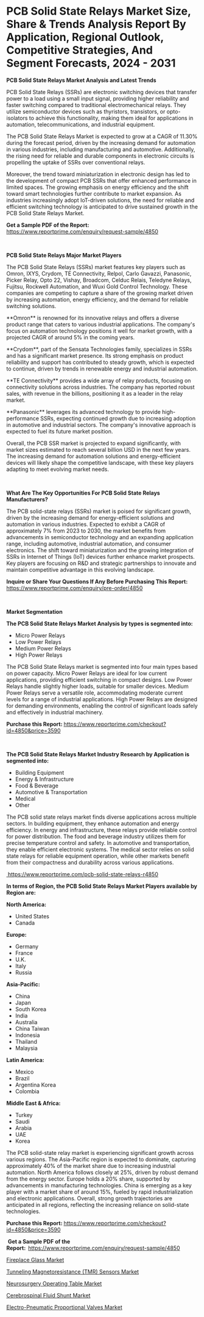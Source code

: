<p><h1>PCB Solid State Relays Market Size, Share & Trends Analysis Report By Application, Regional Outlook, Competitive Strategies, And Segment Forecasts, 2024 - 2031</h1></p><p><strong>PCB Solid State Relays Market Analysis and Latest Trends</strong></p>
<p><p>PCB Solid State Relays (SSRs) are electronic switching devices that transfer power to a load using a small input signal, providing higher reliability and faster switching compared to traditional electromechanical relays. They utilize semiconductor devices such as thyristors, transistors, or opto-isolators to achieve this functionality, making them ideal for applications in automation, telecommunications, and industrial equipment.</p><p>The PCB Solid State Relays Market is expected to grow at a CAGR of 11.30% during the forecast period, driven by the increasing demand for automation in various industries, including manufacturing and automotive. Additionally, the rising need for reliable and durable components in electronic circuits is propelling the uptake of SSRs over conventional relays. </p><p>Moreover, the trend toward miniaturization in electronic design has led to the development of compact PCB SSRs that offer enhanced performance in limited spaces. The growing emphasis on energy efficiency and the shift toward smart technologies further contribute to market expansion. As industries increasingly adopt IoT-driven solutions, the need for reliable and efficient switching technology is anticipated to drive sustained growth in the PCB Solid State Relays Market.</p></p>
<p><strong>Get a Sample PDF of the Report:&nbsp;</strong> <a href="https://www.reportprime.com/enquiry/request-sample/4850">https://www.reportprime.com/enquiry/request-sample/4850</a></p>
<p>&nbsp;</p>
<p><strong>PCB Solid State Relays Major Market Players</strong></p>
<p><p>The PCB Solid State Relays (SSRs) market features key players such as Omron, IXYS, Crydom, TE Connectivity, Relpol, Carlo Gavazzi, Panasonic, Picker Relay, Opto 22, Vishay, Broadcom, Celduc Relais, Teledyne Relays, Fujitsu, Rockwell Automation, and Wuxi Gold Control Technology. These companies are competing to capture a share of the growing market driven by increasing automation, energy efficiency, and the demand for reliable switching solutions.</p><p>**Omron** is renowned for its innovative relays and offers a diverse product range that caters to various industrial applications. The company's focus on automation technology positions it well for market growth, with a projected CAGR of around 5% in the coming years.</p><p>**Crydom**, part of the Sensata Technologies family, specializes in SSRs and has a significant market presence. Its strong emphasis on product reliability and support has contributed to steady growth, which is expected to continue, driven by trends in renewable energy and industrial automation.</p><p>**TE Connectivity** provides a wide array of relay products, focusing on connectivity solutions across industries. The company has reported robust sales, with revenue in the billions, positioning it as a leader in the relay market.</p><p>**Panasonic** leverages its advanced technology to provide high-performance SSRs, expecting continued growth due to increasing adoption in automotive and industrial sectors. The company's innovative approach is expected to fuel its future market position.</p><p>Overall, the PCB SSR market is projected to expand significantly, with market sizes estimated to reach several billion USD in the next few years. The increasing demand for automation solutions and energy-efficient devices will likely shape the competitive landscape, with these key players adapting to meet evolving market needs.</p></p>
<p>&nbsp;</p>
<p><strong>What Are The Key Opportunities For PCB Solid State Relays Manufacturers?</strong></p>
<p><p>The PCB solid-state relays (SSRs) market is poised for significant growth, driven by the increasing demand for energy-efficient solutions and automation in various industries. Expected to exhibit a CAGR of approximately 7% from 2023 to 2030, the market benefits from advancements in semiconductor technology and an expanding application range, including automotive, industrial automation, and consumer electronics. The shift toward miniaturization and the growing integration of SSRs in Internet of Things (IoT) devices further enhance market prospects. Key players are focusing on R&D and strategic partnerships to innovate and maintain competitive advantage in this evolving landscape.</p></p>
<p><strong>Inquire or Share Your Questions If Any Before Purchasing This Report:</strong> <a href="https://www.reportprime.com/enquiry/pre-order/4850">https://www.reportprime.com/enquiry/pre-order/4850</a></p>
<p>&nbsp;</p>
<p><strong>Market Segmentation</strong></p>
<p><strong>The PCB Solid State Relays Market Analysis by types is segmented into:</strong></p>
<p><ul><li>Micro Power Relays</li><li>Low Power Relays</li><li>Medium Power Relays</li><li>High Power Relays</li></ul></p>
<p><p>The PCB Solid State Relays market is segmented into four main types based on power capacity. Micro Power Relays are ideal for low current applications, providing efficient switching in compact designs. Low Power Relays handle slightly higher loads, suitable for smaller devices. Medium Power Relays serve a versatile role, accommodating moderate current levels for a range of industrial applications. High Power Relays are designed for demanding environments, enabling the control of significant loads safely and effectively in industrial machinery.</p></p>
<p><strong>Purchase this Report:&nbsp;</strong><a href="https://www.reportprime.com/checkout?id=4850&price=3590">https://www.reportprime.com/checkout?id=4850&price=3590</a></p>
<p>&nbsp;</p>
<p><strong>The PCB Solid State Relays Market Industry Research by Application is segmented into:</strong></p>
<p><ul><li>Building Equipment</li><li>Energy & Infrastructure</li><li>Food & Beverage</li><li>Automotive & Transportation</li><li>Medical</li><li>Other</li></ul></p>
<p><p>The PCB solid state relays market finds diverse applications across multiple sectors. In building equipment, they enhance automation and energy efficiency. In energy and infrastructure, these relays provide reliable control for power distribution. The food and beverage industry utilizes them for precise temperature control and safety. In automotive and transportation, they enable efficient electronic systems. The medical sector relies on solid state relays for reliable equipment operation, while other markets benefit from their compactness and durability across various applications.</p></p>
<p><a href="https://www.reportprime.com/pcb-solid-state-relays-r4850">&nbsp;https://www.reportprime.com/pcb-solid-state-relays-r4850</a></p>
<p><strong>In terms of Region, the PCB Solid State Relays Market Players available by Region are:</strong></p>
<p>
    <p> <strong> North America: </strong>
        <ul>
            <li>United States</li>
            <li>Canada</li>
        </ul>
        </p> 
    <p> <strong> Europe: </strong>
        <ul>
            <li>Germany</li>
            <li>France</li>
            <li>U.K.</li>
            <li>Italy</li>
            <li>Russia</li>
        </ul>
        </p> 
    <p> <strong> Asia-Pacific: </strong>
        <ul>
            <li>China</li>
            <li>Japan</li>
            <li>South Korea</li>
            <li>India</li>
            <li>Australia</li>
            <li>China Taiwan</li>
            <li>Indonesia</li>
            <li>Thailand</li>
            <li>Malaysia</li>
        </ul>
        </p> 
    <p> <strong> Latin America: </strong>
        <ul>
            <li>Mexico</li>
            <li>Brazil</li>
            <li>Argentina Korea</li>
            <li>Colombia</li>
        </ul>
        </p> 
    <p> <strong> Middle East & Africa: </strong>
        <ul>
            <li>Turkey</li>
            <li>Saudi</li>
            <li>Arabia</li>
            <li>UAE</li>
            <li>Korea</li>
        </ul>
    </p>
    </p>
<p><p>The PCB solid-state relay market is experiencing significant growth across various regions. The Asia-Pacific region is expected to dominate, capturing approximately 40% of the market share due to increasing industrial automation. North America follows closely at 25%, driven by robust demand from the energy sector. Europe holds a 20% share, supported by advancements in manufacturing technologies. China is emerging as a key player with a market share of around 15%, fueled by rapid industrialization and electronic applications. Overall, strong growth trajectories are anticipated in all regions, reflecting the increasing reliance on solid-state technologies.</p></p>
<p><strong>Purchase this Report: </strong><a href="https://www.reportprime.com/checkout?id=4850&price=3590">https://www.reportprime.com/checkout?id=4850&price=3590</a></p>
<p>&nbsp;<strong>Get a Sample PDF of the Report:&nbsp;&nbsp;</strong><a href="https://www.reportprime.com/enquiry/request-sample/4850">https://www.reportprime.com/enquiry/request-sample/4850</a></p>
<p><strong></strong></p>
<p><p><a href="https://www.linkedin.com/pulse/fireplace-glass-market-size-growth-trends-industry-analysis-g9vic?trackingId=ab9nQHP%2FQfWq%2BtHr0Hgt%2Bw%3D%3D">Fireplace Glass Market</a></p><p><a href="https://issuu.com/reportprime-2/docs/tunneling-magnetoresistance-tmr-sen_6e266680f5522b">Tunneling Magnetoresistance (TMR) Sensors Market</a></p><p><a href="https://www.linkedin.com/pulse/neurosurgery-operating-table-market-trends-strategic-insights-u0oie?trackingId=MtW0%2BpBkRna45CfpZjuYBQ%3D%3D">Neurosurgery Operating Table Market</a></p><p><a href="https://www.linkedin.com/pulse/future-trajectory-cerebrospinal-fluid-shunt-market-emerging-dscbe?trackingId=eUpT87t6S6ma%2BgdoSUJh1A%3D%3D">Cerebrospinal Fluid Shunt Market</a></p><p><a href="https://issuu.com/reportprime-2/docs/electro-pneumatic-proportional-valv_b84f4ec1fb2577">Electro-Pneumatic Proportional Valves Market</a></p></p>